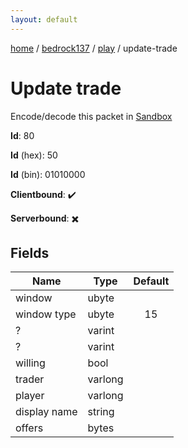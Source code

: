 ```yaml
---
layout: default
---
```


[home](/)  /  [bedrock137](/protocol/bedrock137)  /  [play](/protocol/bedrock137/play)  /  update-trade

# Update trade

Encode/decode this packet in [Sandbox](../../../sandbox/bedrock137#Play.UpdateTrade)

**Id**: 80

**Id** (hex): 50

**Id** (bin): 01010000

**Clientbound**: ✔️

**Serverbound**: ✖️

## Fields

Name | Type | Default
---|---|:---:
window | ubyte | 
window type | ubyte | 15
? | varint | 
? | varint | 
willing | bool | 
trader | varlong | 
player | varlong | 
display name | string | 
offers | bytes |
